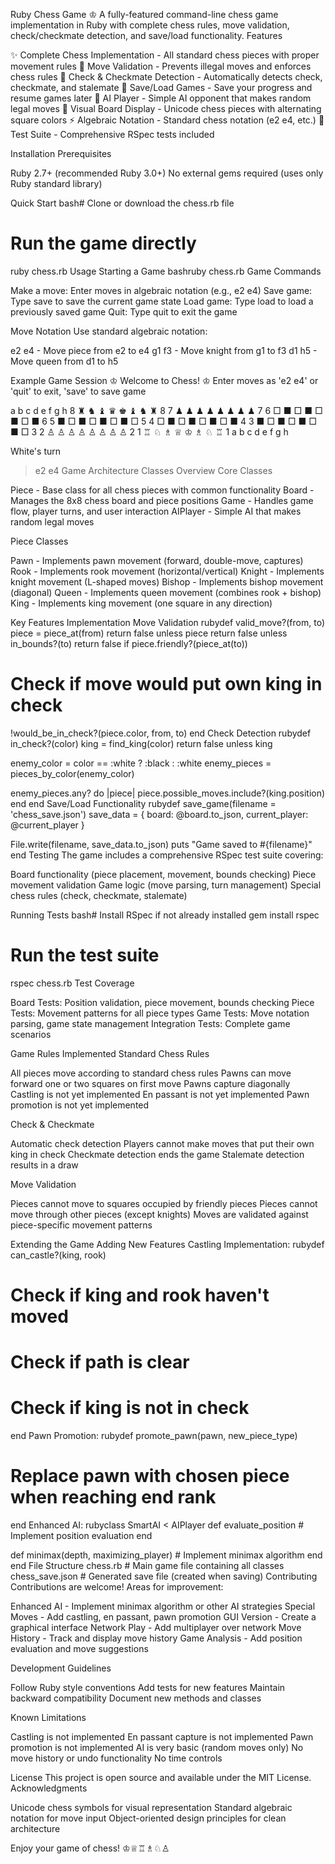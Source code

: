 Ruby Chess Game ♔
A fully-featured command-line chess game implementation in Ruby with complete chess rules, move validation, check/checkmate detection, and save/load functionality.
Features

✨ Complete Chess Implementation - All standard chess pieces with proper movement rules
🎯 Move Validation - Prevents illegal moves and enforces chess rules
👑 Check & Checkmate Detection - Automatically detects check, checkmate, and stalemate
💾 Save/Load Games - Save your progress and resume games later
🤖 AI Player - Simple AI opponent that makes random legal moves
🎨 Visual Board Display - Unicode chess pieces with alternating square colors
⚡ Algebraic Notation - Standard chess notation (e2 e4, etc.)
🧪 Test Suite - Comprehensive RSpec tests included

Installation
Prerequisites

Ruby 2.7+ (recommended Ruby 3.0+)
No external gems required (uses only Ruby standard library)

Quick Start
bash# Clone or download the chess.rb file
# Run the game directly
ruby chess.rb
Usage
Starting a Game
bashruby chess.rb
Game Commands

Make a move: Enter moves in algebraic notation (e.g., e2 e4)
Save game: Type save to save the current game state
Load game: Type load to load a previously saved game
Quit: Type quit to exit the game

Move Notation
Use standard algebraic notation:

e2 e4 - Move piece from e2 to e4
g1 f3 - Move knight from g1 to f3
d1 h5 - Move queen from d1 to h5

Example Game Session
♔ Welcome to Chess! ♔
Enter moves as 'e2 e4' or 'quit' to exit, 'save' to save game

  a b c d e f g h
8 ♜ ♞ ♝ ♛ ♚ ♝ ♞ ♜ 8
7 ♟ ♟ ♟ ♟ ♟ ♟ ♟ ♟ 7
6 □ ■ □ ■ □ ■ □ ■ 6
5 ■ □ ■ □ ■ □ ■ □ 5
4 □ ■ □ ■ □ ■ □ ■ 4
3 ■ □ ■ □ ■ □ ■ □ 3
2 ♙ ♙ ♙ ♙ ♙ ♙ ♙ ♙ 2
1 ♖ ♘ ♗ ♕ ♔ ♗ ♘ ♖ 1
  a b c d e f g h

White's turn
> e2 e4
Game Architecture
Classes Overview
Core Classes

Piece - Base class for all chess pieces with common functionality
Board - Manages the 8x8 chess board and piece positions
Game - Handles game flow, player turns, and user interaction
AIPlayer - Simple AI that makes random legal moves

Piece Classes

Pawn - Implements pawn movement (forward, double-move, captures)
Rook - Implements rook movement (horizontal/vertical)
Knight - Implements knight movement (L-shaped moves)
Bishop - Implements bishop movement (diagonal)
Queen - Implements queen movement (combines rook + bishop)
King - Implements king movement (one square in any direction)

Key Features Implementation
Move Validation
rubydef valid_move?(from, to)
  piece = piece_at(from)
  return false unless piece
  return false unless in_bounds?(to)
  return false if piece.friendly?(piece_at(to))
  
  # Check if move would put own king in check
  !would_be_in_check?(piece.color, from, to)
end
Check Detection
rubydef in_check?(color)
  king = find_king(color)
  return false unless king
  
  enemy_color = color == :white ? :black : :white
  enemy_pieces = pieces_by_color(enemy_color)
  
  enemy_pieces.any? do |piece|
    piece.possible_moves.include?(king.position)
  end
end
Save/Load Functionality
rubydef save_game(filename = 'chess_save.json')
  save_data = {
    board: @board.to_json,
    current_player: @current_player
  }
  
  File.write(filename, save_data.to_json)
  puts "Game saved to #{filename}"
end
Testing
The game includes a comprehensive RSpec test suite covering:

Board functionality (piece placement, movement, bounds checking)
Piece movement validation
Game logic (move parsing, turn management)
Special chess rules (check, checkmate, stalemate)

Running Tests
bash# Install RSpec if not already installed
gem install rspec

# Run the test suite
rspec chess.rb
Test Coverage

Board Tests: Position validation, piece movement, bounds checking
Piece Tests: Movement patterns for all piece types
Game Tests: Move notation parsing, game state management
Integration Tests: Complete game scenarios

Game Rules Implemented
Standard Chess Rules

All pieces move according to standard chess rules
Pawns can move forward one or two squares on first move
Pawns capture diagonally
Castling is not yet implemented
En passant is not yet implemented
Pawn promotion is not yet implemented

Check & Checkmate

Automatic check detection
Players cannot make moves that put their own king in check
Checkmate detection ends the game
Stalemate detection results in a draw

Move Validation

Pieces cannot move to squares occupied by friendly pieces
Pieces cannot move through other pieces (except knights)
Moves are validated against piece-specific movement patterns

Extending the Game
Adding New Features
Castling Implementation:
rubydef can_castle?(king, rook)
  # Check if king and rook haven't moved
  # Check if path is clear
  # Check if king is not in check
end
Pawn Promotion:
rubydef promote_pawn(pawn, new_piece_type)
  # Replace pawn with chosen piece when reaching end rank
end
Enhanced AI:
rubyclass SmartAI < AIPlayer
  def evaluate_position
    # Implement position evaluation
  end
  
  def minimax(depth, maximizing_player)
    # Implement minimax algorithm
  end
end
File Structure
chess.rb                 # Main game file containing all classes
chess_save.json         # Generated save file (created when saving)
Contributing
Contributions are welcome! Areas for improvement:

Enhanced AI - Implement minimax algorithm or other AI strategies
Special Moves - Add castling, en passant, pawn promotion
GUI Version - Create a graphical interface
Network Play - Add multiplayer over network
Move History - Track and display move history
Game Analysis - Add position evaluation and move suggestions

Development Guidelines

Follow Ruby style conventions
Add tests for new features
Maintain backward compatibility
Document new methods and classes

Known Limitations

Castling is not implemented
En passant capture is not implemented
Pawn promotion is not implemented
AI is very basic (random moves only)
No move history or undo functionality
No time controls

License
This project is open source and available under the MIT License.
Acknowledgments

Unicode chess symbols for visual representation
Standard algebraic notation for move input
Object-oriented design principles for clean architecture


Enjoy your game of chess! ♔♕♖♗♘♙
